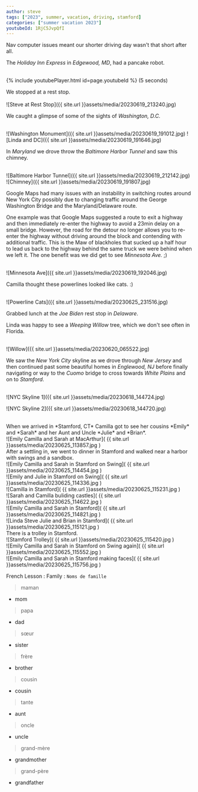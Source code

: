 ```yaml
---
author: steve
tags: ["2023", summer, vacation, driving, stamford]
categories: ["summer vacation 2023"]
youtubeId: 1RjC5JvpQfI
---
```

Nav computer issues meant our shorter driving day wasn't that short after all.

The *Holiday Inn Express* in *Edgewood, MD*, had a pancake robot.  
<br/>

{% include youtubePlayer.html id=page.youtubeId %}
(5 seconds)

We stopped at a rest stop.  
<br/>
![Steve at Rest Stop]({{ site.url }}assets/media/20230619_213240.jpg)

We caught a glimpse of some of the sights of *Washington, D.C.*  
<br/>

![Washington Monument]({{ site.url }}assets/media/20230619_191012.jpg)
![Linda and DC]({{ site.url }}assets/media/20230619_191646.jpg)

In *Maryland* we drove throw the *Baltimore Harbor Tunnel* and saw this chimney.  
<br/>

![Baltimore Harbor Tunnel]({{ site.url }}assets/media/20230619_212142.jpg)
![Chimney]({{ site.url }}assets/media/20230619_191807.jpg)

Google Maps had many issues with an instability in switching routes around New York City possibly due to changing traffic around the George Washington Bridge and the Maryland/Delaware route.

One example was that Google Maps suggested a route to exit a highway and then immediately re-enter the highway to avoid a 23min delay on a small bridge. However, the road for the detour no longer allows you to re-enter the highway without driving around the block and contending with additional traffic. This is the Maw of blackholes that sucked up a half hour to lead us back to the highway behind the same truck we were behind when we left it. The one benefit was we did get to see *Minnesota Ave.* ;)  
<br/>

![Minnesota Ave]({{ site.url }}assets/media/20230619_192046.jpg)

Camilla thought these powerlines looked like cats. :)  
<br/>

![Powerline Cats]({{ site.url }}assets/media/20230625_231516.jpg)

Grabbed lunch at the *Joe Biden* rest stop in *Delaware*.  

Linda was happy to see a *Weeping Willow* tree, which we don't see often in Florida.  
<br/>

![Willow]({{ site.url }}assets/media/20230620_065522.jpg)

We saw the *New York City* skyline as we drove through *New Jersey* and then continued past some beautiful homes in *Englewood, NJ* before finally navigating or way to the *Cuomo* bridge to cross towards *White Plains* and on to *Stamford*.  
<br/>

![NYC Skyline 1]({{ site.url }}assets/media/20230618_144724.jpg)
<br/>

![NYC Skyline 2]({{ site.url }}assets/media/20230618_144720.jpg)

<br/>
When we arrived in *Stamford, CT* Camilla got to see her cousins *Emily* and *Sarah* and her Aunt and Uncle *Julie* and *Brian*.  

<br/>
![Emily Camilla and Sarah at MacArthur]( {{ site.url }}assets/media/20230625_113857.jpg )
<br/>
After a settling in, we went to dinner in Stamford and walked near a harbor with swings and a sandbox.  
<br/>
![Emily Camilla and Sarah in Stamford on Swing]( {{ site.url }}assets/media/20230625_114454.jpg )
<br/>
![Emily and Julie in Stamford on Swing]( {{ site.url }}assets/media/20230625_114336.jpg )
<br/>
![Camilla in Stamford]( {{ site.url }}assets/media/20230625_115231.jpg )
<br/>
![Sarah and Camilla buliding castles]( {{ site.url }}assets/media/20230625_114622.jpg )
<br/>
![Emily Camilla and Sarah in Stamford]( {{ site.url }}assets/media/20230625_114821.jpg )
<br/>
![Linda Steve Julie and Brian in Stamford]( {{ site.url }}assets/media/20230625_115121.jpg )
<br/>
There is a trolley in Stamford.  
<br/>
![Stamford Trolley]( {{ site.url }}assets/media/20230625_115420.jpg )
<br/>
![Emily Camilla and Sarah in Stamford on Swing again]( {{ site.url }}assets/media/20230625_115552.jpg )
<br/>
![Emily Camilla and Sarah in Stamford making faces]( {{ site.url }}assets/media/20230625_115756.jpg )
<br/>

French Lesson : Family : `Noms de famille`  

> maman

- mom

> papa

- dad

> sœur

- sister

> frère

- brother

> cousin

- cousin

> tante

- aunt

> oncle

- uncle

> grand-mère

- grandmother

> grand-père

- grandfather




